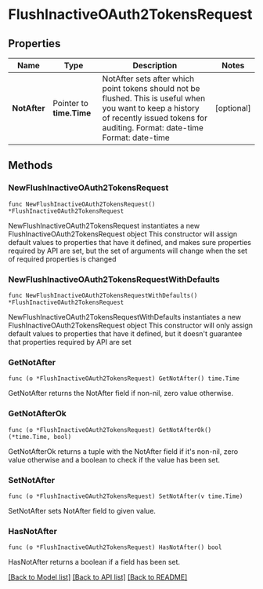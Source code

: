 # FlushInactiveOAuth2TokensRequest

## Properties

Name | Type | Description | Notes
------------ | ------------- | ------------- | -------------
**NotAfter** | Pointer to **time.Time** | NotAfter sets after which point tokens should not be flushed. This is useful when you want to keep a history of recently issued tokens for auditing. Format: date-time Format: date-time | [optional] 

## Methods

### NewFlushInactiveOAuth2TokensRequest

`func NewFlushInactiveOAuth2TokensRequest() *FlushInactiveOAuth2TokensRequest`

NewFlushInactiveOAuth2TokensRequest instantiates a new FlushInactiveOAuth2TokensRequest object
This constructor will assign default values to properties that have it defined,
and makes sure properties required by API are set, but the set of arguments
will change when the set of required properties is changed

### NewFlushInactiveOAuth2TokensRequestWithDefaults

`func NewFlushInactiveOAuth2TokensRequestWithDefaults() *FlushInactiveOAuth2TokensRequest`

NewFlushInactiveOAuth2TokensRequestWithDefaults instantiates a new FlushInactiveOAuth2TokensRequest object
This constructor will only assign default values to properties that have it defined,
but it doesn't guarantee that properties required by API are set

### GetNotAfter

`func (o *FlushInactiveOAuth2TokensRequest) GetNotAfter() time.Time`

GetNotAfter returns the NotAfter field if non-nil, zero value otherwise.

### GetNotAfterOk

`func (o *FlushInactiveOAuth2TokensRequest) GetNotAfterOk() (*time.Time, bool)`

GetNotAfterOk returns a tuple with the NotAfter field if it's non-nil, zero value otherwise
and a boolean to check if the value has been set.

### SetNotAfter

`func (o *FlushInactiveOAuth2TokensRequest) SetNotAfter(v time.Time)`

SetNotAfter sets NotAfter field to given value.

### HasNotAfter

`func (o *FlushInactiveOAuth2TokensRequest) HasNotAfter() bool`

HasNotAfter returns a boolean if a field has been set.


[[Back to Model list]](../README.md#documentation-for-models) [[Back to API list]](../README.md#documentation-for-api-endpoints) [[Back to README]](../README.md)


